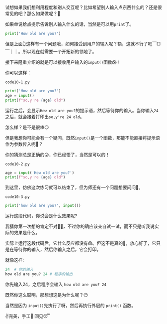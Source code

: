 试想如果我们想利用程度和别人交互呢？比如希望别人输入点东西什么的？还是很常见的吧？那么如果做呢？🤔

如果单说给点提示告诉别人输入什么的话，当然是可以用`print`了。

```python
print('How old are you?')
```

但是上面👆这样有一个问题哦，如何接受到用户的输入呢？额，这就不行了吧￣□￣｜｜。所以现在就需要一个开拓新的领地了。

接下来隆重介绍的就是可以接收用户输入的`input()`函数😱！

你可以这样：

`code10-1.py`
```python
print('How old are you?')
age = input()
print(f"so,y're {age} old")
```
运行之后，会显示`How old are you?`的提示语，然后等待你的输入。当你输入`24`之后，就会接着打印出`so,y're 24 old`。

怎么样？是不是很棒😏

但是我想你可能会有一个疑问，既然`input()`是一个函数，那能不能直接将提示语作为参数传入呢🤔？

你的猜测总是正确的😛，你已经悟了，当然是可以的！

`code10-2.py`

```python
age = input('How old are you?')
print(f"so,y're {age} old")
```

到这里，仿佛这次练习就可以结束了，但为师还有一个问题想要问问🐶。

`code10-3.py`

```python
print('how old are you?', input())
```

运行这段代码，你说会是什么效果呢?

我猜你第一次想的肯定不对🙅‍♂️，不过你的确应该亲自试一试，而不只是听我说实际的效果是什么。

实际上运行这段代码后，它什么反应都没有😱。但这不是真的🤥，放心好了，它只是在等待你的输入，然后你输入之后，它会打印。

就像这样:

```python
24  # 你的输入
how old are you? 24 # 程序的输出
```

你先输入24，之后程序会输入 `how old are you? 24`

既然你这么聪明，那想想这是为什么呢？😶

当然是因为 `input()`先执行了呀，然后再执行外层的 `print()` 函数。

✌️完美，手工🤚 回见😴

